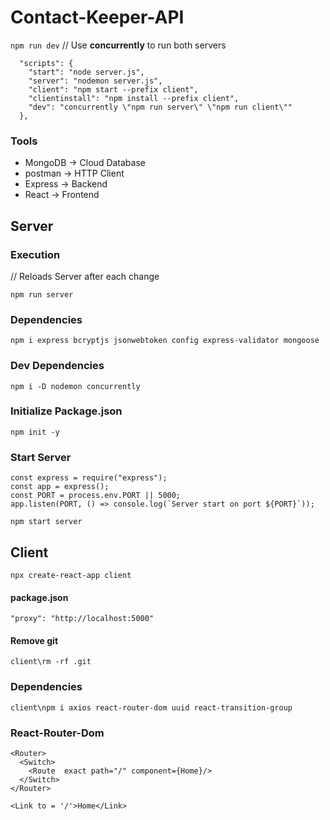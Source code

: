 # Contact-Keeper-API

`npm run dev`
// Use **concurrently** to run both servers

```
  "scripts": {
    "start": "node server.js",
    "server": "nodemon server.js",
    "client": "npm start --prefix client",
    "clientinstall": "npm install --prefix client",
    "dev": "concurrently \"npm run server\" \"npm run client\""
  },
```

### Tools

- MongoDB -> Cloud Database
- postman -> HTTP Client
- Express -> Backend
- React -> Frontend

## Server

### Execution

// Reloads Server after each change

`npm run server`

### Dependencies

`npm i express bcryptjs jsonwebtoken config express-validator mongoose`

### Dev Dependencies

`npm i -D nodemon concurrently`

### Initialize Package.json

`npm init -y`

### Start Server

```
const express = require("express");
const app = express();
const PORT = process.env.PORT || 5000;
app.listen(PORT, () => console.log(`Server start on port ${PORT}`));
```

`npm start server`

## Client

`npx create-react-app client`

#### package.json

`"proxy": "http://localhost:5000"`

#### Remove git

`client\rm -rf .git`

### Dependencies

`client\npm i axios react-router-dom uuid react-transition-group`

### React-Router-Dom

```
<Router>
  <Switch>
    <Route  exact path="/" component={Home}/>
  </Switch>
</Router>
```

`<Link to = '/'>Home</Link>`
